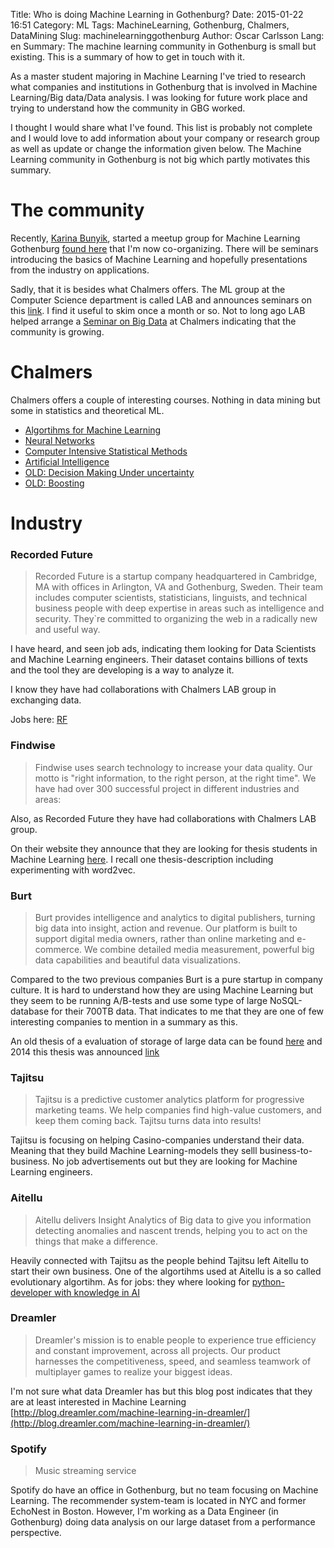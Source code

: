Title: Who is doing Machine Learning in Gothenburg? 
Date: 2015-01-22 16:51
Category: ML
Tags: MachineLearning, Gothenburg, Chalmers, DataMining 
Slug: machinelearninggothenburg
Author: Oscar Carlsson
Lang: en
Summary: The machine learning community in Gothenburg is small but existing. This is a summary of how to get in touch with it.

As a master student majoring in Machine Learning I've tried to research what
companies and institutions in Gothenburg that is involved in Machine Learning/Big data/Data analysis. I was
looking for future work place and trying to understand how the community in GBG worked.

I thought I would share what I've found.
This list is probably not complete and I would love to add information about your company or 
research group as well as update or change the information given below.
The Machine Learning community in Gothenburg is not big which partly motivates this summary. 

# The community

Recently, [Karina Bunyik](http://karinabunyik.com), started a meetup group for Machine Learning Gothenburg [found here](http://www.meetup.com/Goteborg-Machine-Learning-Meetup/) that I'm now co-organizing.
There will be seminars introducing the basics of Machine Learning and hopefully presentations from the industry on applications.

Sadly, that it is besides what Chalmers offers. The ML group at the Computer Science department is called LAB and announces seminars on this [link](http://www.cse.chalmers.se/research/lab/seminars.php). I find
it useful to skim once a month or so.
Not to long ago LAB helped arrange a [Seminar on Big Data](http://www.cse.chalmers.se/research/lab/seminars.php?sid=25) at Chalmers indicating that the community is growing.

# Chalmers
Chalmers offers a couple of interesting courses. Nothing in data mining but some in statistics and theoretical ML.

* [Algortihms for Machine Learning](http://www.cse.chalmers.se/research/lab/courses.php?coid=9)
* [Neural Networks](http://physics.gu.se/~frtbm/joomla/index.php?option=com_content&view=article&id=99&catid=79&Itemid=290A)
* [Computer Intensive Statistical Methods](http://www.math.chalmers.se/Stat/Grundutb/GU/MSA100/A13/)
* [Artificial Intelligence](http://www.cse.chalmers.se/edu/year/2013/course/TIN171/)
* [OLD: Decision Making Under uncertainty](http://www.cse.chalmers.se/research/lab/courses.php?coid=8)
* [OLD: Boosting](http://www.cse.chalmers.se/research/lab/courses.php?coid=4)

# Industry
### Recorded Future
> Recorded Future is a startup company headquartered in Cambridge, MA with offices in Arlington, VA and Gothenburg, Sweden. Their team includes computer scientists, statisticians, linguists, and technical business people with deep expertise in areas such as intelligence and security. They`re committed to organizing the web in a radically new and useful way.

I have heard, and seen job ads, indicating them looking for Data Scientists and Machine Learning engineers. Their dataset contains billions of texts and the tool they are developing is a way to analyze it.

I know they have had collaborations with Chalmers LAB group in exchanging data.

Jobs here: [RF](https://www.recordedfuture.com/jobs/)

### Findwise
> Findwise uses search technology to increase your data quality. Our motto is "right information, to the right person, at the right time".  We have had over 300 successful project in different industries and areas:

Also, as Recorded Future they have had collaborations with Chalmers LAB group.

On their website they announce that they are looking for thesis students in Machine Learning [here](http://career.findwise.com/jobs/2110-thesis). I recall one thesis-description including experimenting with word2vec.


### Burt
> Burt provides intelligence and analytics to digital publishers, 
turning big data into insight, action and revenue. Our platform is built to support digital media owners, rather than online marketing 
and e-commerce. We combine detailed media measurement, powerful big data capabilities and beautiful data visualizations.

Compared to the two previous companies Burt is a pure startup in company culture. It is hard to understand how they are using Machine Learning but they seem to be running A/B-tests and use some type of large NoSQL-database for their 700TB data. That indicates to me that they are one of few interesting companies to mention in a summary as this.

An old thesis of a evaluation of storage of large data can be found [here](http://publications.lib.chalmers.se/records/fulltext/123839.pdf) and 2014 this thesis was announced [link](https://farmchalmers.files.wordpress.com/2014/02/thesis_work_original_a4.pdf)

### Tajitsu
>  Tajitsu is a predictive customer analytics platform for progressive marketing teams. We help companies find high-value customers, and keep them coming back. Tajitsu turns data into results!

Tajitsu is focusing on helping Casino-companies understand their data. Meaning that they build Machine Learning-models they selll business-to-business.
No job advertisements out but they are looking for Machine Learning engineers.

### Aitellu
> Aitellu delivers Insight Analytics of Big data to give you information detecting anomalies and nascent trends, helping you to act on the things that make a difference.

Heavily connected with Tajitsu as the people behind Tajitsu left Aitellu to start their own business. One of the algortihms used at  Aitellu is a so called evolutionary algortihm.
As for jobs: they where looking for [python-developer with knowledge in AI](http://www.wannaremote.com/utvecklare-at-aitellu-technologies-ab-gothenburg-sweden-allows-remote/)

### Dreamler
> Dreamler's mission is to enable people to experience true efficiency and constant improvement, across all projects. Our product harnesses the competitiveness, speed, and seamless teamwork of multiplayer games to realize your biggest ideas.

I'm not sure what data Dreamler has but this blog post indicates that they are at least interested in Machine Learning [http://blog.dreamler.com/machine-learning-in-dreamler/](http://blog.dreamler.com/machine-learning-in-dreamler/)

### Spotify
> Music streaming service

Spotify do have an office in Gothenburg, but no team focusing on Machine Learning. The recommender system-team is located in NYC and former EchoNest in Boston. However, I'm working as a Data Engineer (in Gothenburg) doing data analysis on our large dataset from a performance perspective.
